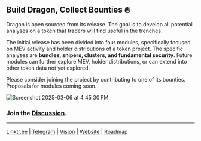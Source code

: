 ## Build Dragon, Collect Bounties 🔥

Dragon is open sourced from its release. The goal is to develop all potential analyses on a token that traders will find useful in the trenches.   

The initial release has been divided into four modules,  specifically focused on MEV activity and holder distributions of a token project. The specific analyses are **bundles, snipers, clusters, and fundamental security**. Future modules can further explore MEV, holder distributions, or can extend into other token data not yet explored.

Please consider joining the project by contributing to one of its bounties. Proposals for modules coming soon.

![Screenshot 2025-03-06 at 4 45 30 PM](https://github.com/user-attachments/assets/6292af01-436b-4d15-b3ca-f7918c4a07a9)

### Join the [Discussion](https://github.com/orgs/alpha-dragon-org/discussions).

---

[Linktr.ee](https://linktr.ee/alphadragon) |
[Telegram](https://t.me/+OU0SLVfcpEZhZWQx) | 
[Vision](https://dragon-12.gitbook.io/alpha-dragon) | 
[Website](https://alpha-dragon.ai/index.html) | 
[Roadmap](https://docs.google.com/presentation/d/e/2PACX-1vRWKTS6OiL_j0Xb707QJcrb18XhJQn8zdX7LgQIGvrWEaSPtL0cQAOz6_yt87lN3ZUMyIAFINNTh-LL/pub?start=true&loop=true&delayms=10000)
